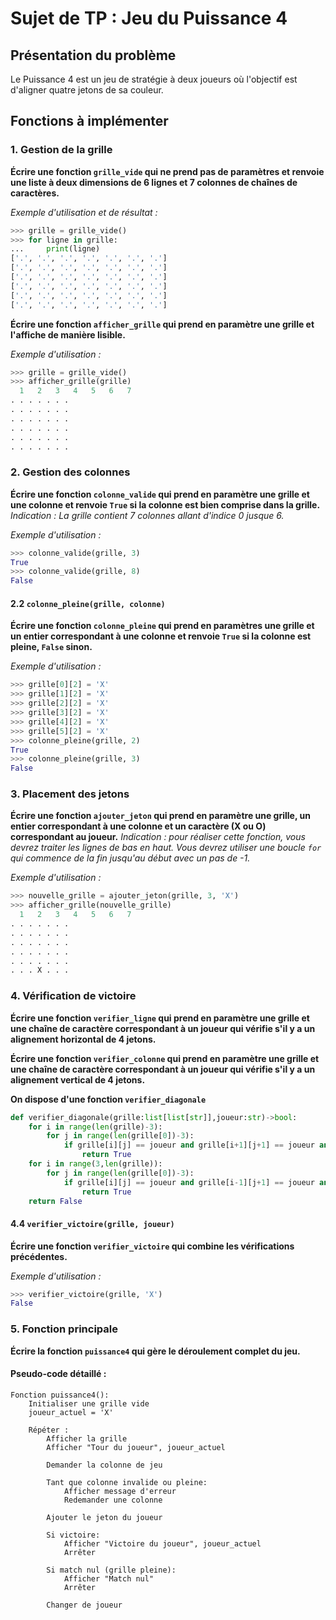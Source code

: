 # Sujet de TP : Jeu du Puissance 4

## Présentation du problème

Le Puissance 4 est un jeu de stratégie à deux joueurs où l'objectif est d'aligner quatre jetons de sa couleur.

## Fonctions à implémenter

### 1. Gestion de la grille

**Écrire une fonction `grille_vide` qui ne prend pas de paramètres et renvoie une liste à deux dimensions de 6 lignes et 7 colonnes de chaînes de caractères.**

*Exemple d'utilisation et de résultat :*
```python
>>> grille = grille_vide()
>>> for ligne in grille:
...     print(ligne)
['.', '.', '.', '.', '.', '.', '.']
['.', '.', '.', '.', '.', '.', '.']
['.', '.', '.', '.', '.', '.', '.']
['.', '.', '.', '.', '.', '.', '.']
['.', '.', '.', '.', '.', '.', '.']
['.', '.', '.', '.', '.', '.', '.']
```

**Écrire une fonction `afficher_grille` qui prend en paramètre une grille et l'affiche de manière lisible.**

*Exemple d'utilisation :*
```python
>>> grille = grille_vide()
>>> afficher_grille(grille)
  1   2   3   4   5   6   7
. . . . . . .
. . . . . . .
. . . . . . .
. . . . . . .
. . . . . . .
. . . . . . .
```

### 2. Gestion des colonnes

**Écrire une fonction `colonne_valide` qui prend en paramètre une grille et une colonne et renvoie `True` si la colonne est bien comprise dans la grille.**
*Indication : La grille contient 7 colonnes allant d'indice 0 jusque 6.*

*Exemple d'utilisation :*
```python
>>> colonne_valide(grille, 3)
True
>>> colonne_valide(grille, 8)
False
```

#### 2.2 `colonne_pleine(grille, colonne)`
**Écrire une fonction `colonne_pleine` qui prend en paramètres une grille et un entier correspondant à une colonne et renvoie `True` si la colonne est pleine, `False` sinon.**

*Exemple d'utilisation :*
```python
>>> grille[0][2] = 'X'
>>> grille[1][2] = 'X'
>>> grille[2][2] = 'X'
>>> grille[3][2] = 'X'
>>> grille[4][2] = 'X'
>>> grille[5][2] = 'X'
>>> colonne_pleine(grille, 2)
True
>>> colonne_pleine(grille, 3)
False
```

### 3. Placement des jetons

**Écrire une fonction `ajouter_jeton` qui prend en paramètre une grille, un entier correspondant à une colonne et un caractère (X ou O) correspondant au joueur.**
*Indication : pour réaliser cette fonction, vous devrez traiter les lignes de bas en haut. Vous devrez utiliser une boucle `for` qui commence de la fin jusqu'au début avec un pas de -1.*

*Exemple d'utilisation :*
```python
>>> nouvelle_grille = ajouter_jeton(grille, 3, 'X')
>>> afficher_grille(nouvelle_grille)
  1   2   3   4   5   6   7
. . . . . . .
. . . . . . .
. . . . . . .
. . . . . . .
. . . . . . .
. . . X . . .
```

### 4. Vérification de victoire

**Écrire une fonction `verifier_ligne` qui prend en paramètre une grille et une chaîne de caractère correspondant à un joueur qui vérifie s'il y a un alignement horizontal de 4 jetons.**

**Écrire une fonction `verifier_colonne` qui prend en paramètre une grille et une chaîne de caractère correspondant à un joueur qui vérifie s'il y a un alignement vertical de 4 jetons.**

**On dispose d'une fonction `verifier_diagonale`**

```python
def verifier_diagonale(grille:list[list[str]],joueur:str)->bool:
    for i in range(len(grille)-3):
        for j in range(len(grille[0])-3):
            if grille[i][j] == joueur and grille[i+1][j+1] == joueur and grille[i+2][j+2] == joueur and grille[i+3][j+3] == joueur:
                return True
    for i in range(3,len(grille)):
        for j in range(len(grille[0])-3):
            if grille[i][j] == joueur and grille[i-1][j+1] == joueur and grille[i-2][j+2] == joueur and grille[i-3][j+3] == joueur:
                return True
    return False
```


#### 4.4 `verifier_victoire(grille, joueur)`
**Écrire une fonction `verifier_victoire` qui combine les vérifications précédentes.**

*Exemple d'utilisation :*
```python
>>> verifier_victoire(grille, 'X')
False
```

### 5. Fonction principale

**Écrire la fonction `puissance4` qui gère le déroulement complet du jeu.**

#### Pseudo-code détaillé :
```
Fonction puissance4():
    Initialiser une grille vide
    joueur_actuel = 'X'
    
    Répéter :
        Afficher la grille
        Afficher "Tour du joueur", joueur_actuel
        
        Demander la colonne de jeu
        
        Tant que colonne invalide ou pleine:
            Afficher message d'erreur
            Redemander une colonne
        
        Ajouter le jeton du joueur
        
        Si victoire:
            Afficher "Victoire du joueur", joueur_actuel
            Arrêter
        
        Si match nul (grille pleine):
            Afficher "Match nul"
            Arrêter
        
        Changer de joueur
```
